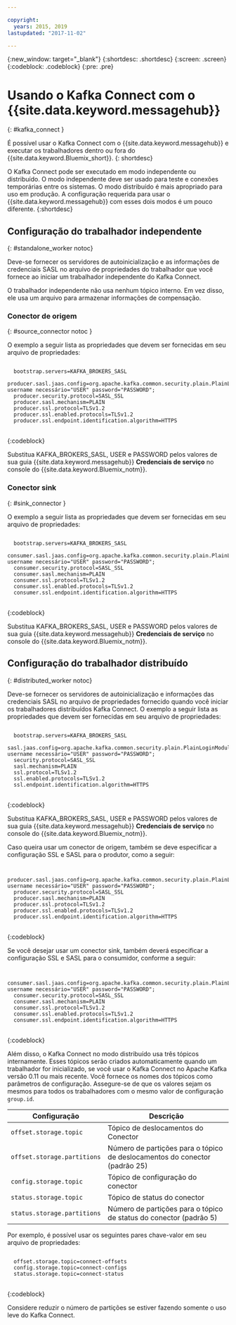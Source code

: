 ```yaml
---

copyright:
  years: 2015, 2019
lastupdated: "2017-11-02"

---
```


{:new_window: target="_blank"}
{:shortdesc: .shortdesc}
{:screen: .screen}
{:codeblock: .codeblock}
{:pre: .pre}

# Usando o Kafka Connect com o {{site.data.keyword.messagehub}}
{: #kafka_connect }

É possível usar o Kafka Connect com o {{site.data.keyword.messagehub}} e executar os trabalhadores dentro ou fora do {{site.data.keyword.Bluemix_short}}.
{: shortdesc}

O Kafka Connect pode ser executado em modo independente ou distribuído. O modo independente deve ser usado para teste e conexões temporárias entre os sistemas. O modo distribuído é mais apropriado para uso em produção. A configuração requerida para usar o {{site.data.keyword.messagehub}} com esses dois modos é um pouco diferente.
{:shortdesc}

## Configuração do trabalhador independente
{: #standalone_worker notoc}

Deve-se fornecer os servidores de autoinicialização e as informações de credenciais SASL no arquivo de propriedades do trabalhador que você fornece ao iniciar um trabalhador independente do Kafka Connect.

O trabalhador independente não usa nenhum tópico interno. Em vez disso, ele usa um arquivo
para armazenar informações de compensação.

### Conector de origem
{: #source_connector notoc }

O exemplo a seguir lista as propriedades que devem ser fornecidas em seu arquivo de propriedades:

<pre>
<code>
  bootstrap.servers=KAFKA_BROKERS_SASL
  producer.sasl.jaas.config=org.apache.kafka.common.security.plain.PlainLoginModule username necessário="USER" password="PASSWORD";
  producer.security.protocol=SASL_SSL
  producer.sasl.mechanism=PLAIN
  producer.ssl.protocol=TLSv1.2
  producer.ssl.enabled.protocols=TLSv1.2
  producer.ssl.endpoint.identification.algorithm=HTTPS
</code>
</pre>
{:codeblock}

Substitua KAFKA_BROKERS_SASL, USER e PASSWORD pelos valores de sua guia {{site.data.keyword.messagehub}} **Credenciais de serviço** no console do {{site.data.keyword.Bluemix_notm}}.

### Conector sink
{: #sink_connector }

O exemplo a seguir lista as propriedades que devem ser fornecidas em seu arquivo de propriedades:

<pre>
<code>
  bootstrap.servers=KAFKA_BROKERS_SASL
  consumer.sasl.jaas.config=org.apache.kafka.common.security.plain.PlainLoginModule username necessário="USER" password="PASSWORD";
  consumer.security.protocol=SASL_SSL
  consumer.sasl.mechanism=PLAIN
  consumer.ssl.protocol=TLSv1.2
  consumer.ssl.enabled.protocols=TLSv1.2
  consumer.ssl.endpoint.identification.algorithm=HTTPS
</code>
</pre>
{:codeblock}

Substitua KAFKA_BROKERS_SASL, USER e PASSWORD pelos valores de sua guia {{site.data.keyword.messagehub}} **Credenciais de serviço** no console do {{site.data.keyword.Bluemix_notm}}.

## Configuração do trabalhador distribuído
{: #distributed_worker notoc}

Deve-se fornecer os servidores de autoinicialização e informações das credenciais SASL no
arquivo de propriedades fornecido quando você iniciar os trabalhadores distribuídos Kafka Connect. O exemplo a seguir lista as propriedades que devem ser fornecidas em seu arquivo de propriedades:

<pre>
<code>
  bootstrap.servers=KAFKA_BROKERS_SASL
  sasl.jaas.config=org.apache.kafka.common.security.plain.PlainLoginModule username necessário="USER" password="PASSWORD";
  security.protocol=SASL_SSL
  sasl.mechanism=PLAIN
  ssl.protocol=TLSv1.2
  ssl.enabled.protocols=TLSv1.2
  ssl.endpoint.identification.algorithm=HTTPS
</code>
</pre>
{:codeblock}

Substitua KAFKA_BROKERS_SASL, USER e PASSWORD pelos valores de sua guia {{site.data.keyword.messagehub}} **Credenciais de serviço** no console do {{site.data.keyword.Bluemix_notm}}.

Caso queira usar um conector de origem, também se deve especificar a configuração SSL e SASL para o produtor, como a seguir:

<pre>
<code>
  producer.sasl.jaas.config=org.apache.kafka.common.security.plain.PlainLoginModule username necessário="USER" password="PASSWORD";
  producer.security.protocol=SASL_SSL
  producer.sasl.mechanism=PLAIN
  producer.ssl.protocol=TLSv1.2
  producer.ssl.enabled.protocols=TLSv1.2
  producer.ssl.endpoint.identification.algorithm=HTTPS
</code>
</pre>
{:codeblock}

Se você desejar usar um conector sink, também deverá especificar a configuração SSL e SASL para o consumidor, conforme a seguir:

<pre>
<code>
  consumer.sasl.jaas.config=org.apache.kafka.common.security.plain.PlainLoginModule username necessário="USER" password="PASSWORD";
  consumer.security.protocol=SASL_SSL
  consumer.sasl.mechanism=PLAIN
  consumer.ssl.protocol=TLSv1.2
  consumer.ssl.enabled.protocols=TLSv1.2
  consumer.ssl.endpoint.identification.algorithm=HTTPS
</code>
</pre>
{:codeblock}

Além disso, o Kafka Connect no modo distribuído usa três tópicos internamente. Esses tópicos serão criados automaticamente quando um trabalhador for inicializado, se você usar o Kafka Connect no Apache Kafka versão 0.11 ou mais recente. Você fornece os nomes dos tópicos como parâmetros de
configuração. Assegure-se de que os valores sejam os mesmos para todos os trabalhadores com o mesmo valor de configuração `group.id`.

| Configuração               | Descrição                                                         |
| --------------------------- | ------------------------------------------------------------------- |
| `offset.storage.topic`      | Tópico de deslocamentos do Conector                                             |
| `offset.storage.partitions` | Número de partições para o tópico de deslocamentos do conector (padrão 25) |
| `config.storage.topic`      | Tópico de configuração do conector                                       |
| `status.storage.topic`      | Tópico de status do conector                                              |
| `status.storage.partitions` | Número de partições para o tópico de status do conector (padrão 5)          |

Por exemplo, é possível usar os seguintes pares chave-valor em seu arquivo de propriedades:

<pre>
<code>
  offset.storage.topic=connect-offsets
  config.storage.topic=connect-configs
  status.storage.topic=connect-status
</code>
</pre>
{:codeblock}

Considere reduzir o número de partições se estiver fazendo somente o uso leve do Kafka Connect.



